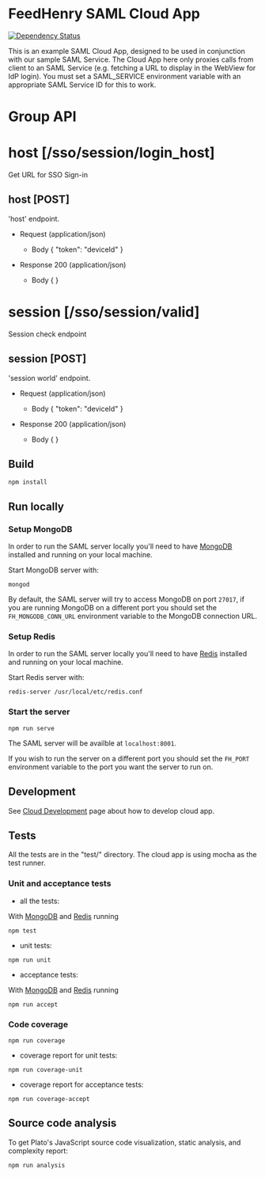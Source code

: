 # FeedHenry SAML Cloud App
[![Dependency Status](https://img.shields.io/david/feedhenry-templates/saml-cloud-app.svg?style=flat-square)](https://david-dm.org/feedhenry-templates/saml-cloud-app)

This is an example SAML Cloud App, designed to be used in conjunction with our sample SAML Service. The Cloud App here only proxies calls from client to an SAML Service (e.g. fetching a URL to display in the WebView for IdP login).
You must set a SAML_SERVICE environment variable with an appropriate SAML Service ID for this to work.

# Group API

# host [/sso/session/login_host]

Get URL for SSO Sign-in

## host [POST]

'host' endpoint.

+ Request (application/json)
    + Body
            {
              "token": "deviceId"
            }

+ Response 200 (application/json)
    + Body
            {
            }


# session [/sso/session/valid]

Session check endpoint

## session [POST]

'session world' endpoint.

+ Request (application/json)
    + Body
            {
              "token": "deviceId"
            }

+ Response 200 (application/json)
    + Body
            {
            }

## Build
```shell
npm install
```

## Run locally

### Setup MongoDB

In order to run the SAML server locally you'll need to have [MongoDB](https://www.mongodb.com/) installed and running on your local machine.

Start MongoDB server with:

```shell
mongod
```

By default, the SAML server will try to access MongoDB on port `27017`, if you are running MongoDB on a different port you should set the `FH_MONGODB_CONN_URL` environment variable to the MongoDB connection URL.

### Setup Redis

In order to run the SAML server locally you'll need to have [Redis](https://redis.io/) installed and running on your local machine.

Start Redis server with:
```shell
redis-server /usr/local/etc/redis.conf
```

### Start the server

```shell
npm run serve
```

The SAML server will be availble at `localhost:8001`.

If you wish to run the server on a different port you should set the `FH_PORT`
environment variable to the port you want the server to run on.

## Development

See [Cloud Development](http://docs.feedhenry.com/v2/cloud_development.html) page about how to develop cloud app.

## Tests

All the tests are in the "test/" directory. The cloud app is using mocha as the test runner.

### Unit and acceptance tests

* all the tests:

With [MongoDB](#setup-mongodb) and [Redis](#setup-redis) running

```shell
npm test
```

* unit tests:

```shell
npm run unit
```
* acceptance tests:

With [MongoDB](#setup-mongodb) and [Redis](#setup-redis) running

```shell
npm run accept
```

### Code coverage

```shell
npm run coverage
```

* coverage report for unit tests:

```shell
npm run coverage-unit
```
* coverage report for acceptance tests:

```shell
npm run coverage-accept
```

## Source code analysis

To get Plato's JavaScript source code visualization, static analysis, and complexity report:

```shell
npm run analysis
```

